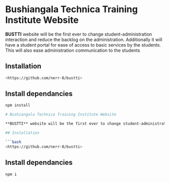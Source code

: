 # Bushiangala Technica Training Institute Website

**BUSTTI** website will be the first ever to change student-administration interaction and reduce the backlog on the administration. Additionally it will have a student portal for ease of access to basic services by the students. This will also ease administration communication to the students

## Installation

```bash
<https://github.com/nerr-0/bustti>
```

## Install dependancies

``` bash
npm install

# Bushiangala Technica Training Institute Website

**BUSTTI** website will be the first ever to change student-administration interaction and reduce the backlog on the administration. Additionally it will have a student portal for ease of access to basic services by the students. This will also ease administration communication to the students

## Installation

```bash
<https://github.com/nerr-0/bustti>
```

## Install dependancies

``` bash
npm i 
